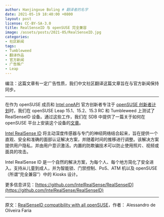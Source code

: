 ```yaml
---
author: Hanjingxue Boling # 翻译者的名字
date: 2021-05-19 18:40:00 +0800
layout: post
license: CC-BY-SA-3.0
title: RealSenseID 与 openSUSE 完全兼容
image: /assets/posts/2021-05/RealSenseID.jpg
categories:
- 社区新闻
tags:
- Tumbleweed
- 翻译作品
- 官方新闻
- 广告推广
- Leap
---
```


编注：这篇文章有一定广告性质，我们中文社区翻译这篇文章旨在与官方新闻保持同步。

---
在作为 openSUSE 成员和 [Intel oneAPI](https://software.intel.com/content/www/us/en/develop/tools/oneapi.html) 官方创新者专注于 [openSUSE 创新者计划](https://en.opensuse.org/openSUSE:INNOVATORS)时，我们在 openSUSE Leap 15.1、15.2、15.3 RC 和 Tumbleweed 上测试了 RealSenseID 设备。通过这些工作，我们在 SDB 中提供了一篇关于如何在 openSUSE 平台上安装这个设备的[文章](https://en.opensuse.org/SDB:Install_RealSenseID)。

[Intel RealSense ID](https://www.intelrealsense.com/facial-authentication/) 将主动深度传感器与专门的神经网络结合起来，旨在提供一个直观、安全和准确的面部认证解决方案，并随着时间的推移进行调整。该解决方案提供用户隐私，并由用户意识激活。内置的防欺骗技术可以防止使用照片、视频或面具的攻击。

Intel RealSense ID 是一个自然的解决方案，为每个人、每个地方简化了安全进入。支持从儿童到成人，并为智能锁、门禁控制、PoS、ATM 机以及 openSUSE（所谓“完全兼容”）中的 Kiosks 设计。

更多信息详见：[https://github.com/IntelRealSense/RealSenseID](https://github.com/IntelRealSense/RealSenseID)

------

原文：[RealSenseID compatibility with all openSUSE](https://news.opensuse.org/2021/05/19/RealSenseID-available-for-openSUSE/)，作者： Alessandro de Oliveira Faria
